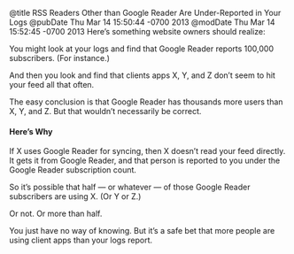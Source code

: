 @title RSS Readers Other than Google Reader Are Under-Reported in Your Logs
@pubDate Thu Mar 14 15:50:44 -0700 2013
@modDate Thu Mar 14 15:52:45 -0700 2013
Here’s something website owners should realize:

You might look at your logs and find that Google Reader reports 100,000 subscribers. (For instance.)

And then you look and find that clients apps X, Y, and Z don’t seem to hit your feed all that often.

The easy conclusion is that Google Reader has thousands more users than X, Y, and Z. But that wouldn’t necessarily be correct.

#### Here’s Why

If X uses Google Reader for syncing, then X doesn’t read your feed directly. It gets it from Google Reader, and that person is reported to you under the Google Reader subscription count.

So it’s possible that half — or whatever — of those Google Reader subscribers are using X. (Or Y or Z.)

Or not. Or more than half.

You just have no way of knowing. But it’s a safe bet that more people are using client apps than your logs report.
